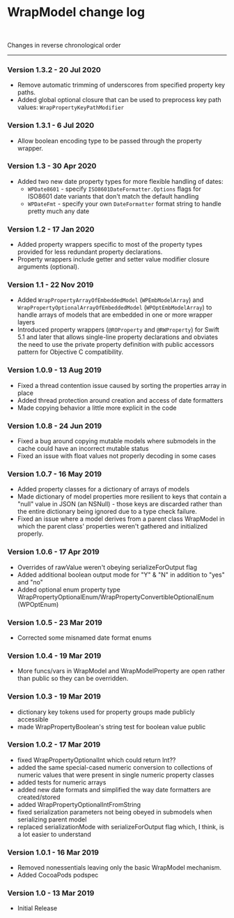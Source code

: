# WrapModel change log

 

Changes in reverse chronological order
<hr>

### Version 1.3.2 - 20 Jul 2020

- Remove automatic trimming of underscores from specified property key paths.
- Added global optional closure that can be used to preprocess key path values: `WrapPropertyKeyPathModifier`

### Version 1.3.1 - 6 Jul 2020

- Allow boolean encoding type to be passed through the property wrapper.

### Version 1.3 - 30 Apr 2020

- Added two new date property types for more flexible handling of dates:
  - `WPDate8601` - specify `ISO8601DateFormatter.Options` flags for ISO8601 date variants that don't match the default handling
  - `WPDateFmt` - specify your own `DateFormatter` format string to handle pretty much any date
  
### Version 1.2 - 17 Jan 2020

- Added property wrappers specific to most of the property types provided for less redundant property declarations.
- Property wrappers include getter and setter value modifier closure arguments (optional).

### Version 1.1 - 22 Nov 2019

- Added `WrapPropertyArrayOfEmbeddedModel` (`WPEmbModelArray`) and `WrapPropertyOptionalArrayOfEmbeddedModel` (`WPOptEmbModelArray`) to handle arrays of models that are embedded in one or more wrapper layers
- Introduced property wrappers (`@ROProperty` and `@RWProperty`) for Swift 5.1 and later that allows single-line property declarations and obviates the need to use the private property definition with public accessors pattern for Objective C compatibility.

### Version 1.0.9 - 13 Aug 2019

- Fixed a thread contention issue caused by sorting the properties array in place
- Added thread protection around creation and access of date formatters
- Made copying behavior a little more explicit in the code

### Version 1.0.8 - 24 Jun 2019

- Fixed a bug around copying mutable models where submodels in the cache could have an incorrect mutable status
- Fixed an issue with float values not properly decoding in some cases

### Version 1.0.7 - 16 May 2019

- Added property classes for a dictionary of arrays of models
- Made dictionary of model properties more resilient to keys that contain a "null" value in JSON (an NSNull) - those keys are discarded rather than the entire dictionary being ignored due to a type check failure.
- Fixed an issue where a model derives from a parent class WrapModel in which the parent class' properties weren't gathered and initialized properly.

### Version 1.0.6 - 17 Apr 2019

- Overrides of rawValue weren't obeying serializeForOutput flag
- Added additional boolean output mode for "Y" & "N" in addition to "yes" and "no"
- Added optional enum property type WrapPropertyOptionalEnum/WrapPropertyConvertibleOptionalEnum (WPOptEnum)

### Version 1.0.5 - 23 Mar 2019

- Corrected some misnamed date format enums

### Version 1.0.4 - 19 Mar 2019

- More funcs/vars in WrapModel and WrapModelProperty are open rather than public so they can be overridden.

### Version 1.0.3 - 19 Mar 2019

- dictionary key tokens used for property groups made publicly accessible
- made WrapPropertyBoolean's string test for boolean value public

### Version 1.0.2 - 17 Mar 2019

- fixed WrapPropertyOptionalInt which could return Int??
- added the same special-cased numeric conversion to collections of numeric values that were present in single numeric property classes
- added tests for numeric arrays
- added new date formats and simplified the way date formatters are created/stored
- added WrapPropertyOptionalIntFromString
- fixed serialization parameters not being obeyed in submodels when serializing parent model
- replaced serializationMode with serializeForOutput flag which, I think, is a lot easier to understand

### Version 1.0.1 - 16 Mar 2019

- Removed nonessentials leaving only the basic WrapModel mechanism.
- Added CocoaPods podspec

### Version 1.0 - 13 Mar 2019

- Initial Release
    
